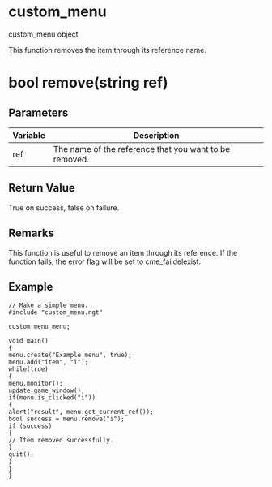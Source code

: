 # custom_menu

custom_menu object

  


This function removes the item through its reference name.

# bool remove(string ref)

## Parameters

Variable| Description  
---|---  
ref | The name of the reference that you want to be removed.  
  
## Return Value

True on success, false on failure.

## Remarks

This function is useful to remove an item through its reference. If the function fails, the error flag will be set to cme_faildelexist.

## Example
    
    
    // Make a simple menu.
    #include "custom_menu.ngt"
    
    custom_menu menu;
    
    void main()
    {
    menu.create("Example menu", true);
    menu.add("item", "i");
    while(true)
    {
    menu.monitor();
    update_game_window();
    if(menu.is_clicked("i"))
    {
    alert("result", menu.get_current_ref());
    bool success = menu.remove("i");
    if (success)
    {
    // Item removed successfully.
    }
    quit();
    }
    }
    }
    
